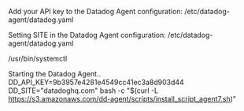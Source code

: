 Add your API key to the Datadog Agent configuration: /etc/datadog-agent/datadog.yaml

Setting SITE in the Datadog Agent configuration: /etc/datadog-agent/datadog.yaml

/usr/bin/systemctl

Starting the Datadog Agent..
DD_API_KEY=9b3957e4281e4549cc41ec3a8d903d44 DD_SITE="datadoghq.com" bash -c "$(curl -L https://s3.amazonaws.com/dd-agent/scripts/install_script_agent7.sh)"
